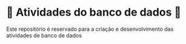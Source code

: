 # 🎲 Atividades do banco de dados 🎲
<p>Este repositório é reservado para a criação e desenvolvimento das atividades de banco de dados</p>

